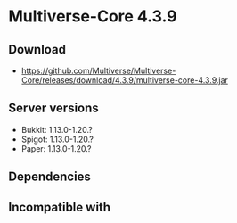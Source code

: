 # Multiverse-Core 4.3.9

## Download
- https://github.com/Multiverse/Multiverse-Core/releases/download/4.3.9/multiverse-core-4.3.9.jar

## Server versions
- Bukkit: 1.13.0-1.20.?
- Spigot: 1.13.0-1.20.?
- Paper: 1.13.0-1.20.?

## Dependencies

## Incompatible with